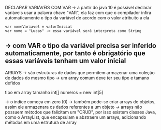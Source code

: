 DECLARAR VARIÁVEIS COM VAR
 -> a partir do java 10 é possível declarar variáveis usar a palavra chave "VAR", ela faz com que o compilador infira
    automaticamente o tipo da variável de acordo com o valor atribuito a ela

    var nomeVariavel = valorInicial
    var nome = "Lucas" -> essa variável será interpreta como String

 -> com VAR o tipo da variável precisa ser inferido automaticamente, por tanto é obrigatório que essas variáveis tenham
    um valor inicial
------------------------------------------------------------------------------------------------------------------------
 ARRAYS
 -> são estruturas de dados que permitem armazenar uma coleção de dados do mesmo tipo
 -> um array comum deve ter seu tipo e tamano defidos

  tipo em array          tamanho
    int[] numeros = new int[5]

 -> o indice começa em zero (0)
 -> também pode-se criar arrays de objetos, assim ele armazenara os dados referentes a um objeto
 -> arrays não possuem métodos que falicitam um "CRUD", por isso existem classes Java, como o ArrayList, que encapsulam
    e abstraem um arrays, adicionando métodos em uma estrutura de array
